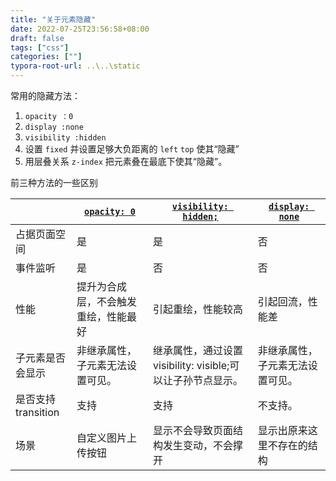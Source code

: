```yaml
---
title: "关于元素隐藏"
date: 2022-07-25T23:56:58+08:00
draft: false
tags: ["css"]
categories: [""]
typora-root-url: ..\..\static
---
```


常用的隐藏方法：

1. `opacity ：0`
2. `display :none`
3. `visibility :hidden`
4. 设置 `fixed` 并设置足够大负距离的 `left` `top` 使其“隐藏”
5. 用层叠关系 `z-index` 把元素叠在最底下使其“隐藏”。

前三种方法的一些区别

|                    | [`opacity: 0`](https://developer.mozilla.org/en-US/docs/Web/CSS/opacity) | [`visibility: hidden;`](https://developer.mozilla.org/en-US/docs/Web/CSS/visibility) | [`display: none`](https://developer.mozilla.org/en-US/docs/Web/CSS/display) |
| ------------------ | ------------------------------------------------------------ | ------------------------------------------------------------ | ------------------------------------------------------------ |
| 占据页面空间       | 是                                                           | 是                                                           | 否                                                           |
| 事件监听           | 是                                                           | 否                                                           | 否                                                           |
| 性能               | 提升为合成层，不会触发重绘，性能最好                         | 引起重绘，性能较高                                           | 引起回流，性能差                                             |
| 子元素是否会显示   | 非继承属性，子元素无法设置可见。                             | 继承属性，通过设置visibility: visible;可以让子孙节点显示。   | 非继承属性，子元素无法设置可见。                             |
| 是否支持transition | 支持                                                         | 支持                                                         | 不支持。                                                     |
| 场景               | 自定义图片上传按钮                                           | 显示不会导致页面结构发生变动，不会撑开                       | 显示出原来这里不存在的结构                                   |

